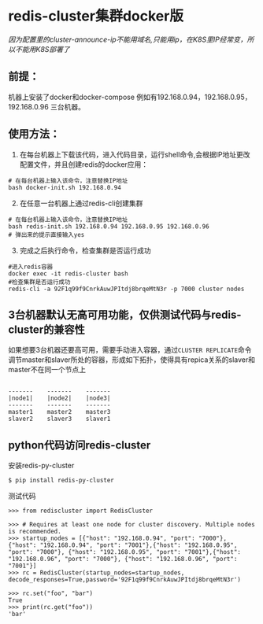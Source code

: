 # redis-cluster集群docker版
<em>因为配置里的cluster-announce-ip不能用域名,只能用ip，在K8S里IP经常变，所以不能用K8S部署了</em>

## 前提：
机器上安装了docker和docker-compose
例如有192.168.0.94，192.168.0.95，192.168.0.96 三台机器。

## 使用方法：
1. 在每台机器上下载该代码，进入代码目录，运行shell命令,会根据IP地址更改配置文件，并且创建redis的docker应用：
```
# 在每台机器上输入该命令，注意替换IP地址
bash docker-init.sh 192.168.0.94
```
2. 在任意一台机器上通过redis-cli创建集群
```
# 在每台机器上输入该命令，注意替换IP地址
bash redis-init.sh 192.168.0.94 192.168.0.95 192.168.0.96
# 弹出来的提示直接输入yes
```
3. 完成之后执行命令，检查集群是否运行成功
```
#进入redis容器
docker exec -it redis-cluster bash
#检查集群是否运行成功
redis-cli -a 92F1q99f9CnrkAuwJPItdj8brqeMtN3r -p 7000 cluster nodes
```

## 3台机器默认无高可用功能，仅供测试代码与redis-cluster的兼容性
如果想要3台机器还要高可用，需要手动进入容器，通过`CLUSTER REPLICATE`命令调节master和slaver所处的容器，形成如下拓扑，使得具有repica关系的slaver和master不在同一个节点上
```

-------    -------    -------
|node1|    |node2|    |node3|
-------    -------    -------
master1    master2    master3   
slaver2    slaver3    slaver1

```
## python代码访问redis-cluster
安装redis-py-cluster
```
$ pip install redis-py-cluster
```
测试代码
```
>>> from rediscluster import RedisCluster

>>> # Requires at least one node for cluster discovery. Multiple nodes is recommended.
>>> startup_nodes = [{"host": "192.168.0.94", "port": "7000"}, {"host": "192.168.0.94", "port": "7001"},{"host": "192.168.0.95", "port": "7000"}, {"host": "192.168.0.95", "port": "7001"},{"host": "192.168.0.96", "port": "7000"}, {"host": "192.168.0.96", "port": "7001"}]
>>> rc = RedisCluster(startup_nodes=startup_nodes, decode_responses=True,password='92F1q99f9CnrkAuwJPItdj8brqeMtN3r')

>>> rc.set("foo", "bar")
True
>>> print(rc.get("foo"))
'bar'
```